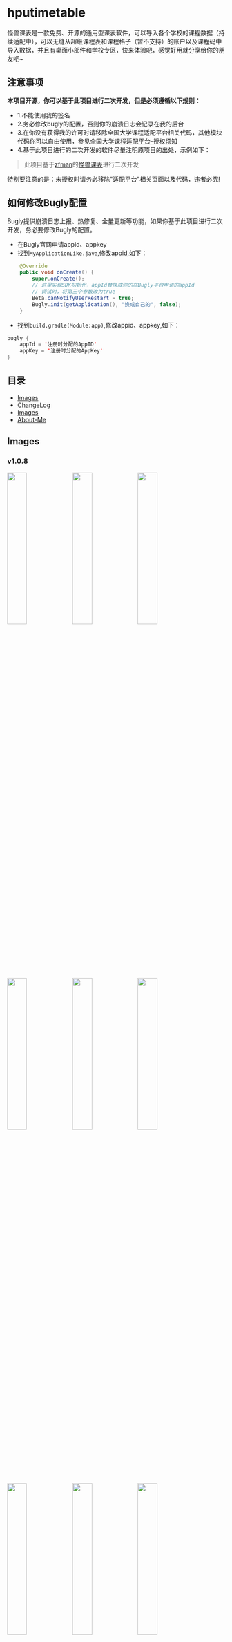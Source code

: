 # hputimetable

怪兽课表是一款免费、开源的通用型课表软件，可以导入各个学校的课程数据（持续适配中），可以无缝从超级课程表和课程格子（暂不支持）的账户以及课程码中导入数据，并且有桌面小部件和学校专区，快来体验吧，感觉好用就分享给你的朋友吧~

## 注意事项

**本项目开源，你可以基于此项目进行二次开发，但是必须遵循以下规则：**

- 1.不能使用我的签名
- 2.务必修改bugly的配置，否则你的崩溃日志会记录在我的后台
- 3.在你没有获得我的许可时请移除全国大学课程适配平台相关代码，其他模块代码你可以自由使用，参见[全国大学课程适配平台-授权须知](https://github.com/zfman/CourseAdapter)
- 4.基于此项目进行的二次开发的软件尽量注明原项目的出处，示例如下：
> 此项目基于[zfman](https://github.com/zfman)的[怪兽课表](https://github.com/zfman/hputimetable)进行二次开发

特别要注意的是：未授权时请务必移除"适配平台"相关页面以及代码，违者必究!

## 如何修改Bugly配置

Bugly提供崩溃日志上报、热修复、全量更新等功能，如果你基于此项目进行二次开发，务必要修改Bugly的配置。

- 在Bugly官网申请appid、appkey
- 找到`MyApplicationLike.java`,修改appid,如下：
```java
    @Override
    public void onCreate() {
        super.onCreate();
        // 这里实现SDK初始化，appId替换成你的在Bugly平台申请的appId
        // 调试时，将第三个参数改为true
        Beta.canNotifyUserRestart = true;
        Bugly.init(getApplication(), "换成自己的", false);
    }
```
- 找到`build.gradle(Module:app)`,修改appid、appkey,如下：
```java
bugly {
    appId = '注册时分配的AppID'
    appKey = '注册时分配的AppKey'
}
```

## 目录

- [Images](#Images)
- [ChangeLog](#ChangeLog)
- [Images](#Images)
- [About-Me](#About-Me)

## Images

### v1.0.8

<img src="https://raw.githubusercontent.com/zfman/hputimetable/master/resource/images/v1.0.8/img1.jpg" width="30%"/><img src="https://raw.githubusercontent.com/zfman/hputimetable/master/resource/images/v1.0.8/img2.jpg" width="30%"/><img src="https://raw.githubusercontent.com/zfman/hputimetable/master/resource/images/v1.0.8/img3.jpg" width="30%"/>
<img src="https://raw.githubusercontent.com/zfman/hputimetable/master/resource/images/v1.0.8/img4.jpg" width="30%"/><img src="https://raw.githubusercontent.com/zfman/hputimetable/master/resource/images/v1.0.8/img5.jpg" width="30%"/><img src="https://raw.githubusercontent.com/zfman/hputimetable/master/resource/images/v1.0.8/img6.jpg" width="30%"/>
<img src="https://raw.githubusercontent.com/zfman/hputimetable/master/resource/images/v1.0.8/img7.jpg" width="30%"/><img src="https://raw.githubusercontent.com/zfman/hputimetable/master/resource/images/v1.0.8/img8.jpg" width="30%"/><img src="https://raw.githubusercontent.com/zfman/hputimetable/master/resource/images/v1.0.8/img9.jpg" width="30%"/>

### v1.0.5

<img src="https://raw.githubusercontent.com/zfman/hputimetable/master/resource/images/v1.0.5/img1.jpg" width="30%"/><img src="https://raw.githubusercontent.com/zfman/hputimetable/master/resource/images/v1.0.5/img2.jpg" width="30%"/><img src="https://raw.githubusercontent.com/zfman/hputimetable/master/resource/images/v1.0.5/img3.jpg" width="30%"/>

### v1.0.4

<img src="https://raw.githubusercontent.com/zfman/hputimetable/master/resource/images/v1.0.4/img1.jpg" width="30%"/><img src="https://raw.githubusercontent.com/zfman/hputimetable/master/resource/images/v1.0.4/img2.jpg" width="30%"/><img src="https://raw.githubusercontent.com/zfman/hputimetable/master/resource/images/v1.0.4/img3.jpg" width="30%"/>
<img src="https://raw.githubusercontent.com/zfman/hputimetable/master/resource/images/v1.0.4/img4.jpg" width="30%"/><img src="https://raw.githubusercontent.com/zfman/hputimetable/master/resource/images/v1.0.4/img_appwidget.jpg" width="30%"/><img src="https://raw.githubusercontent.com/zfman/hputimetable/master/resource/images/v1.0.4/ic_launch.png" width="30%"/>

## ChangeLog

### v1.0.8 `2018/10/18`

- 全面提升加载性能
- 修复课表显示错乱问题
- 修复超表导入失败问题
- 简单修复桌面插件重复的问题,可调整大小
- 优化UI，主页为滑动的两个Tab,主页显示日视图
- 简化流程，导入成功后提醒是否设置为当前课表
- 增加学校课程导入和申请适配功能，可导入同类型教务系统
- 课表详情页可编辑和删除
- 增加适配公告，哪个学校被适配了一目了然
- 河南理工大学专属服务被隐藏，可通过在搜索框查找[河南理工]找到

`v1.0.7`是预览版，在每个正式版发布之前我都会邀请一部分人参与测试，`v1.0.7`导入专业以及导入分享功能有BUG

### v1.0.6 `2018/8/31`

- 修复导入超表时出现的崩溃
- 修复补丁应用时出现的崩溃
- 修复应用更新失败的问题
- 修复桌面插件不更新问题

### v1.0.5 `2018/8/25`

- 修复课表页面可能会出现的崩溃问题（周次大于20时）；
- 修复多课表的详情不显示周次问题；
- 增加非本周隐藏设置、主题设置；
- 切换班级页面加载数据时显示提示；

### v1.0.4 `2018/8/24`

- 增强外校用户的使用体验！
- 新增从超表课程码中导入；
- 新增多课表管理；
- 优化视觉效果

## Resource
- [在酷安下载安装包](https://www.coolapk.com/apk/com.zhuangfei.hputimetable)

- [TimetableView](https://github.com/zfman/TimetableView)
  > 一个开源的、完善的、简洁的课程表控件

- [全国大学生课程适配平台](https://github.com/zfman/CourseAdapter)
  > 使用请需要先向开发者申请授权

- [全网第二好的Android课程表控件](https://blog.csdn.net/column/details/22816.html)
  > 课程表控件实现原理以及使用手册(10篇+)

- [timetable](https://github.com/zfman/api-demo/tree/master/timetable)
  > 河南理工大学课程库(非官方)对外开放接口

## About-Me
- [https://blog.csdn.net/lzhuangfei](https://blog.csdn.net/lzhuangfei)
- [https://github.com/zfman](https://github.com/zfman)
- QQ:1193600556
